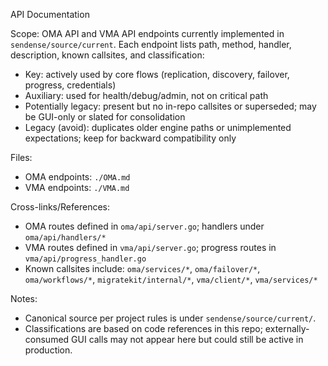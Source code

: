 API Documentation

Scope: OMA API and VMA API endpoints currently implemented in `sendense/source/current`. Each endpoint lists path, method, handler, description, known callsites, and classification:

- Key: actively used by core flows (replication, discovery, failover, progress, credentials)
- Auxiliary: used for health/debug/admin, not on critical path
- Potentially legacy: present but no in-repo callsites or superseded; may be GUI-only or slated for consolidation
- Legacy (avoid): duplicates older engine paths or unimplemented expectations; keep for backward compatibility only

Files:
- OMA endpoints: `./OMA.md`
- VMA endpoints: `./VMA.md`

Cross-links/References:
- OMA routes defined in `oma/api/server.go`; handlers under `oma/api/handlers/*`
- VMA routes defined in `vma/api/server.go`; progress routes in `vma/api/progress_handler.go`
- Known callsites include: `oma/services/*`, `oma/failover/*`, `oma/workflows/*`, `migratekit/internal/*`, `vma/client/*`, `vma/services/*`

Notes:
- Canonical source per project rules is under `sendense/source/current/`.
- Classifications are based on code references in this repo; externally-consumed GUI calls may not appear here but could still be active in production.

